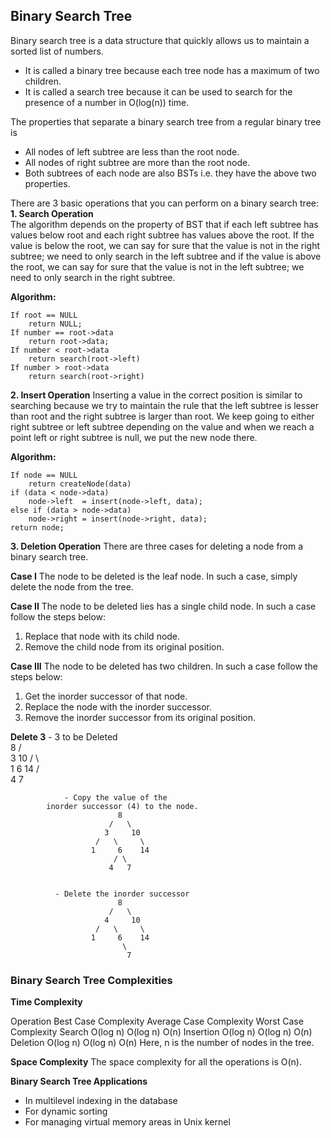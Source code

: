 ## Binary Search Tree

Binary search tree is a data structure that quickly allows us to maintain a sorted list of numbers.

- It is called a binary tree because each tree node has a maximum of two children.
- It is called a search tree because it can be used to search for the presence of a number in O(log(n)) time.

The properties that separate a binary search tree from a regular binary tree is
- All nodes of left subtree are less than the root node.
- All nodes of right subtree are more than the root node.
- Both subtrees of each node are also BSTs i.e. they have the above two properties.

There are 3 basic operations that you can perform on a binary search tree:
__1. Search Operation__    
The algorithm depends on the property of BST that if each left subtree has values below root and each right subtree has values above the root.
If the value is below the root, we can say for sure that the value is not in the right subtree; we need to only search in the left subtree and if the value is above the root, we can say for sure that the value is not in the left subtree; we need to only search in the right subtree.

__Algorithm:__  

    If root == NULL 
        return NULL;
    If number == root->data 
        return root->data;
    If number < root->data 
        return search(root->left)
    If number > root->data 
        return search(root->right)


__2. Insert Operation__
Inserting a value in the correct position is similar to searching because we try to maintain the rule that the left subtree is lesser than root and the right subtree is larger than root.
We keep going to either right subtree or left subtree depending on the value and when we reach a point left or right subtree is null, we put the new node there.

__Algorithm:__  

    If node == NULL  
        return createNode(data)  
    if (data < node->data)  
        node->left  = insert(node->left, data);  
    else if (data > node->data)  
        node->right = insert(node->right, data);    
    return node;  


__3. Deletion Operation__
There are three cases for deleting a node from a binary search tree.

__Case I__
The node to be deleted is the leaf node. In such a case, simply delete the node from the tree.

__Case II__
The node to be deleted lies has a single child node. In such a case follow the steps below:

1. Replace that node with its child node.
2. Remove the child node from its original position.

__Case III__
The node to be deleted has two children. In such a case follow the steps below:

1. Get the inorder successor of that node.
2. Replace the node with the inorder successor.
3. Remove the inorder successor from its original position.

__Delete 3__
                    - 3 to be Deleted                        
                            8
                          /   \
                         3     10
                       /   \     \
                      1     6    14
                           / \
                          4   7


                - Copy the value of the 
            inorder successor (4) to the node.
                            8
                          /   \
                         3     10
                       /   \     \
                      1     6    14
                           / \
                          4   7


              - Delete the inorder successor
                            8
                          /   \
                         4     10
                       /   \     \
                      1     6    14
                             \
                              7


### Binary Search Tree Complexities
__Time Complexity__

Operation	Best Case Complexity	Average Case Complexity	    Worst Case Complexity
Search	        O(log n)	            O(log n)	                    O(n)
Insertion	    O(log n)	            O(log n)	                    O(n)
Deletion	    O(log n)	            O(log n)	                    O(n)
Here, n is the number of nodes in the tree.

__Space Complexity__
The space complexity for all the operations is O(n).

__Binary Search Tree Applications__
- In multilevel indexing in the database
- For dynamic sorting
- For managing virtual memory areas in Unix kernel
